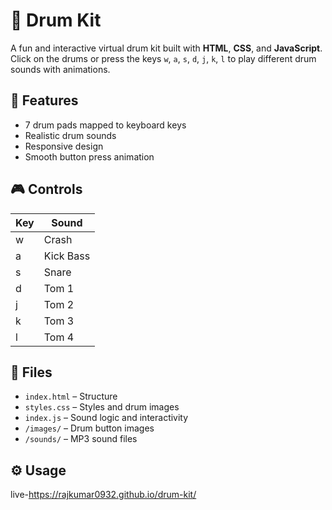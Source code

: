 # 🥁 Drum Kit

A fun and interactive virtual drum kit built with **HTML**, **CSS**, and **JavaScript**. Click on the drums or press the keys `w`, `a`, `s`, `d`, `j`, `k`, `l` to play different drum sounds with animations.

## 🚀 Features

- 7 drum pads mapped to keyboard keys
- Realistic drum sounds
- Responsive design
- Smooth button press animation

## 🎮 Controls

| Key | Sound      |
|-----|------------|
| w   | Crash      |
| a   | Kick Bass  |
| s   | Snare      |
| d   | Tom 1      |
| j   | Tom 2      |
| k   | Tom 3      |
| l   | Tom 4      |

## 📁 Files

- `index.html` – Structure
- `styles.css` – Styles and drum images
- `index.js` – Sound logic and interactivity
- `/images/` – Drum button images
- `/sounds/` – MP3 sound files

## ⚙️ Usage

live-https://rajkumar0932.github.io/drum-kit/
